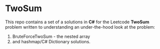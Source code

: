 # TwoSum 
This repo contains a set of a solutions in **C#** for the Leetcode **TwoSum** problem written to understanding an under-the-hood look at the problem:
1. BruteForceTwoSum - the nested array 
2. and hashmap/C# Dictionary solutions.
